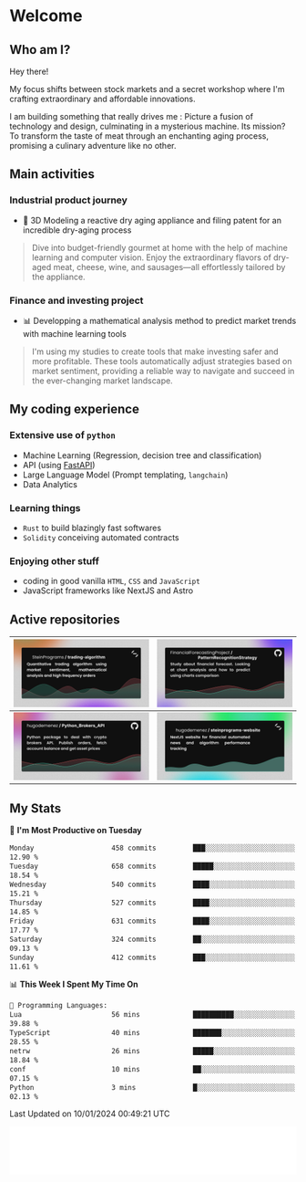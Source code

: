 # Welcome 

## Who am I?

Hey there! 

My focus shifts between stock markets and a secret workshop where I'm crafting extraordinary and affordable innovations. 

I am building something that really drives me :
Picture a fusion of technology and design, culminating in a mysterious machine. 
Its mission? To transform the taste of meat through an enchanting aging process, promising a culinary adventure like no other.

## Main activities

### Industrial product journey
* 🚀 3D Modeling a reactive dry aging appliance and filing patent for an incredible dry-aging process

> Dive into budget-friendly gourmet at home with the help of machine learning and computer vision. Enjoy the extraordinary flavors of dry-aged meat, cheese, wine, and sausages—all effortlessly tailored by the appliance.

### Finance and investing project
* 📊 Developping a mathematical analysis method to predict market trends with machine learning tools

> I'm using my studies to create tools that make investing safer and more profitable. These tools automatically adjust strategies based on market sentiment, providing a reliable way to navigate and succeed in the ever-changing market landscape.

## My coding experience

### Extensive use of `python` 

* Machine Learning (Regression, decision tree and classification)
* API (using [FastAPI](https://fastapi.tiangolo.com))
* Large Language Model (Prompt templating, `langchain`)
* Data Analytics

### Learning things

* `Rust` to build blazingly fast softwares
* `Solidity` conceiving automated contracts

### Enjoying other stuff

* coding in good vanilla `HTML`, `CSS` and `JavaScript` 
* JavaScript frameworks like NextJS and Astro

## Active repositories

|[![Python Trading Algorithm](assets/base_python_architecture.png)](https://github.com/SteinPrograms/base-python-architecture)|[![Quantitative Prediction](assets/pattern_recognition_strategy.png)](https://github.com/FinancialForecastingProject/PatternRecognitionStrategy.git)|
| ------------- | ------------- |
|[![Broker SDK](assets/python_brokers_api.png)](https://github.com/hugodemenez/Python_Brokers_API)|[![NextJS Website](assets/steinprograms-website.png)](https://github.com/hugodemenez/steinprograms-website)|

## My Stats

<!--START_SECTION:waka-->
📅 **I'm Most Productive on Tuesday** 

```text
Monday                   458 commits         ███░░░░░░░░░░░░░░░░░░░░░░   12.90 % 
Tuesday                  658 commits         █████░░░░░░░░░░░░░░░░░░░░   18.54 % 
Wednesday                540 commits         ████░░░░░░░░░░░░░░░░░░░░░   15.21 % 
Thursday                 527 commits         ████░░░░░░░░░░░░░░░░░░░░░   14.85 % 
Friday                   631 commits         ████░░░░░░░░░░░░░░░░░░░░░   17.77 % 
Saturday                 324 commits         ██░░░░░░░░░░░░░░░░░░░░░░░   09.13 % 
Sunday                   412 commits         ███░░░░░░░░░░░░░░░░░░░░░░   11.61 % 
```


📊 **This Week I Spent My Time On** 

```text
💬 Programming Languages: 
Lua                      56 mins             ██████████░░░░░░░░░░░░░░░   39.88 % 
TypeScript               40 mins             ███████░░░░░░░░░░░░░░░░░░   28.55 % 
netrw                    26 mins             █████░░░░░░░░░░░░░░░░░░░░   18.84 % 
conf                     10 mins             ██░░░░░░░░░░░░░░░░░░░░░░░   07.15 % 
Python                   3 mins              █░░░░░░░░░░░░░░░░░░░░░░░░   02.13 % 
```


 Last Updated on 10/01/2024 00:49:21 UTC
<!--END_SECTION:waka-->

![Coding metrics](metrics.plugin.wakatime.svg)
